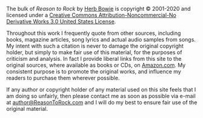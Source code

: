 The bulk of <cite>Reason to Rock</cite> by [Herb Bowie](author.html) is copyright &copy; 2001-2020 and licensed under a [Creative Commons Attribution-Noncommercial-No Derivative Works 3.0 United States License](http://creativecommons.org/licenses/by-nc-nd/3.0/us/).

Throughout this work I frequently quote from other sources, including books, magazine articles, song lyrics and actual audio samples from songs. My intent with such a citation is never to damage the original copyright holder, but simply to make fair use of this material, for the purposes of criticism and analysis. In fact I provide liberal links from this site to the original sources, where available as books or CDs, on [Amazon.com](http://www.amazon.com). My consistent purpose is to promote the original works, and influence my readers to purchase them wherever possible.

If any author or copyright holder of any material used on this site feels that I am doing so unfairly, then please contact me as soon as possible via e-mail at [author@ReasonToRock.com](mailto:author@reasontorock.com) and I will do my best to ensure fair use of the original material.
